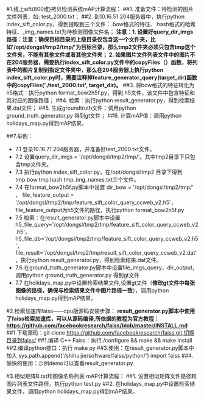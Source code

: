 
#1.线上sift(800维)拷贝检测系统mAP计算流程：
##1. 准备文件：待检测的图片文件列表，如: test_2000.txt；
##2. 到10.16.51.204服务器中，执行python index_sift_color.py，得到提取到三个文件：.bow格式的特征、.hash格式的哈希特征、_img_names.txt为待检测图像文件名；
**注意：1. 设置好query_dir_imgs路径：注意：确保目标目录的上级目录仅包含这一个文件夹，比如'/opt/dongsl/tmp2/tmp/'为目标目录，那么tmp2文件夹必须只包含tmp这个文件夹，不能有其他文件或者其他文件夹；
        2. 如果图片文件列表文件中的图片不在204服务器，需要执行index_sift_color.py文件中的copyFiles（）函数，将列表中的图片复制到指定文件夹中，那么在204服务器上执行python index_sift_color.py时，需要注释掉feature_generator_query(target_dir)函数中的copyFiles('./test_2000.txt', target_dir)。**
##3. 将bow格式的特征转化为h5格式：执行python format_bow2h5f.py，得到.h5文件，该文件中包含特征和其对应的图像路径；
##4. 检索：执行python result_generator.py，得到检索结果.dat文件；
##5. 生成groundtruth文件：调用python ground_truth_generator.py 得到gt文件；
##6. 计算mAP值：调用python holidays_map.py得到mAP结果。


##7.举例：
+ 7.1 登录10.16.71.204服务器，并准备好test_2000.txt文件。
+ 7.2 设置query_dir_imgs = '/opt/dongsl/tmp2/tmp/'。其中tmp2目录下只包含tmp文件夹。
+ 7.3 执行python index_sift_color.py，在/opt/dongsl/tmp2 目录下得到tmp.bow tmp.hash tmp_img_names.txt三个文件。
+ 7.4 在format_bow2h5f.py脚本中设置 dir_bow = '/opt/dongsl/tmp2/tmp/' ， file_feature_output = '/opt/dongsl/tmp2/tmp/feature_sift_color_query_ccweb_v2.h5'，file_feature_output为h5文件的路径，执行python format_bow2h5f.py
+ 7.5 检索：在result_generator.py脚本中设置h5_file_query='/opt/dongsl/tmp2/tmp/feature_sift_color_query_ccweb_v2.h5'，h5_file_db='/opt/dongsl/tmp2/tmp/feature_sift_color_query_ccweb_v2.h5'，file_result='/opt/dongsl/tmp2/tmp/result_sift_color_query_ccweb_v2.dat'，执行python result_generator.py，得到检索结果.dat文件。
+ 7.6 在ground_truth_generator.py脚本中设置file_imgs_query，dir_output，调用python ground_truth_generator.py 得到gt文件
+ 7.7 在holidays_map.py中设置检索结果文件,设置gt文件（**修改gt文件中每张图像的路径，确保与检索结果文件中图片路径一致**），调用python holidays_map.py得到mAP结果。


#2.检索加速库faiss——cpu版源码安装步骤：
**result_generator.py脚本中使用了faiss检索加速库，可以从源码编译,所依据的教程为官方教程：https://github.com/facebookresearch/faiss/blob/master/INSTALL.md**
##1.下载源码：git clone https://github.com/facebookresearch/faiss.git,切换目录到faiss/
##1.编译 C++ Faiss：执行./configure && make && make install
##2.编译python接口：执行 make py
##3.使用：在result_generator.py脚本中加入 sys.path.append('/shihuijie/software/faiss/python/')  import faiss
##4.愉快的使用：示例demo可以查看result_generator.py


#3.相似矩阵B.txt和图像名称列表 mAP计算流程：
##1. 设置相似矩阵文件路径和图片列表文件路径，执行python test.py
##2. 在holidays_map.py中设置检索结果文件，调用python holidays_map.py得到mAP结果。